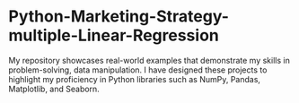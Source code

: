 # Python-Marketing-Strategy-multiple-Linear-Regression
My repository showcases real-world examples that demonstrate my skills in problem-solving, data manipulation. I have designed these projects to highlight my proficiency in Python libraries such as NumPy, Pandas, Matplotlib, and Seaborn.
